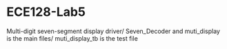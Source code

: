 # ECE128-Lab5

Multi-digit seven-segment display driver/
Seven_Decoder and muti_display is the main files/
muti_display_tb is the test file
